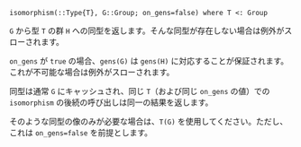 ```
isomorphism(::Type{T}, G::Group; on_gens=false) where T <: Group
```

`G` から型 `T` の群 `H` への同型を返します。そんな同型が存在しない場合は例外がスローされます。

`on_gens` が `true` の場合、`gens(G)` は `gens(H)` に対応することが保証されます。これが不可能な場合は例外がスローされます。

同型は通常 `G` にキャッシュされ、同じ `T`（および同じ `on_gens` の値）での `isomorphism` の後続の呼び出しは同一の結果を返します。

そのような同型の像のみが必要な場合は、`T(G)` を使用してください。ただし、これは `on_gens=false` を前提とします。
